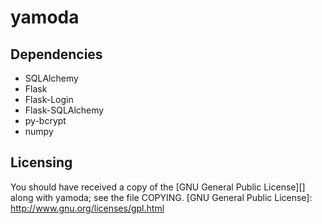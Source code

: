 yamoda
======

Dependencies
------------

* SQLAlchemy
* Flask
* Flask-Login
* Flask-SQLAlchemy
* py-bcrypt
* numpy

Licensing
---------

You should have received a copy of the [GNU General Public License][] along 
with yamoda; see the file COPYING.
  [GNU General Public License]: http://www.gnu.org/licenses/gpl.html
